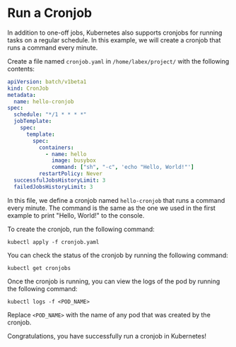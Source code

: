 # Run a Cronjob

In addition to one-off jobs, Kubernetes also supports cronjobs for running tasks on a regular schedule. In this example, we will create a cronjob that runs a command every minute.

Create a file named `cronjob.yaml` in `/home/labex/project/` with the following contents:

```yaml
apiVersion: batch/v1beta1
kind: CronJob
metadata:
  name: hello-cronjob
spec:
  schedule: "*/1 * * * *"
  jobTemplate:
    spec:
      template:
        spec:
          containers:
            - name: hello
              image: busybox
              command: ["sh", "-c", 'echo "Hello, World!"']
          restartPolicy: Never
  successfulJobsHistoryLimit: 3
  failedJobsHistoryLimit: 3
```

In this file, we define a cronjob named `hello-cronjob` that runs a command every minute. The command is the same as the one we used in the first example to print "Hello, World!" to the console.

To create the cronjob, run the following command:

```shell
kubectl apply -f cronjob.yaml
```

You can check the status of the cronjob by running the following command:

```shell
kubectl get cronjobs
```

Once the cronjob is running, you can view the logs of the pod by running the following command:

```shell
kubectl logs -f <POD_NAME>
```

Replace `<POD_NAME>` with the name of any pod that was created by the cronjob.

Congratulations, you have successfully run a cronjob in Kubernetes!
